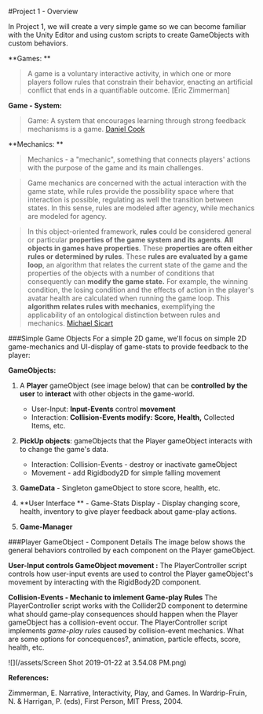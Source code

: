 #Project 1 - Overview

In Project 1, we will create a very simple game so we can become familiar with the Unity Editor and using custom scripts to create GameObjects with custom behaviors.

**Games: **

>A game is a voluntary interactive activity, in which one or more players follow rules that constrain their behavior, enacting an artificial conflict that ends in a quantifiable outcome.  [Eric Zimmerman]

**Game - System:**
>Game: A system that encourages learning through strong feedback mechanisms is a game. [ Daniel Cook](http://www.lostgarden.com/2006/10/what-are-game-mechanics.html)

**Mechanics: **
>Mechanics - a "mechanic", something that connects players' actions with the purpose of the game and its main challenges.   

>Game mechanics are concerned with the actual interaction with the game state, while rules provide the possibility space where that interaction is possible, regulating as well the transition between states. In this sense, rules are modeled after agency, while mechanics are modeled for agency.

>In this object-oriented framework, **rules** could be considered general or particular **properties of the game system and its agents**. **All objects in games have properties**. These **properties are **often either** rules or determined by rules**. These **rules are evaluated by a game loop**, an algorithm that relates the current state of the game and the properties of the objects with a number of conditions that consequently can **modify the game state.** For example, the winning condition, the losing condition and the effects of action in the player's avatar health are calculated when running the game loop. This **algorithm relates rules with mechanics**, exemplifying the applicability of an ontological distinction between rules and mechanics.
[Michael Sicart](http://gamestudies.org/0802/articles/sicart)


###Simple Game Objects
For a simple 2D game, we'll focus on simple 2D game-mechanics and UI-display of game-stats to provide feedback to the player:

**GameObjects:**

1.  A **Player** gameObject (see image below) that can be **controlled by the user** to **interact** with other objects in the game-world.

    -  User-Input: **Input-Events** control **movement**
    -  Interaction:  **Collision-Events modify: Score, Health,** Collected Items, etc.
    
2. **PickUp objects**: gameObjects that the Player gameObject interacts with to change the game's data.
    - Interaction:  Collision-Events - destroy or inactivate gameObject 
    - Movement - add Rigidbody2D for simple falling movement

3. **GameData** - Singleton gameObject to store score, health, etc.

4. **User Interface ** - Game-Stats Display - Display changing score, health, inventory to give player feedback about game-play actions.

5. **Game-Manager** 


###Player GameObject - Component Details
The image below shows the general behaviors controlled by each component on the Player gameObject.
  
**User-Input controls GameObject movement :** The PlayerController script controls how user-input events are used to control the Player gameObject's movement by interacting with the RigidBody2D component.  

**Collision-Events - Mechanic to imlement Game-play Rules**
The PlayerController script works with the Collider2D component to  determine what should game-play consequences should happen when the Player gameObject has a collision-event occur.  The PlayerController script implements _game-play rules_ caused by collision-event mechanics.  What are some options for concequences?, animation, particle effects, score, health, etc.  

![](/assets/Screen Shot 2019-01-22 at 3.54.08 PM.png)


**References:**

Zimmerman, E. Narrative, Interactivity, Play, and Games. In Wardrip-Fruin, N. & Harrigan, P. (eds), First
Person, MIT Press, 2004.
